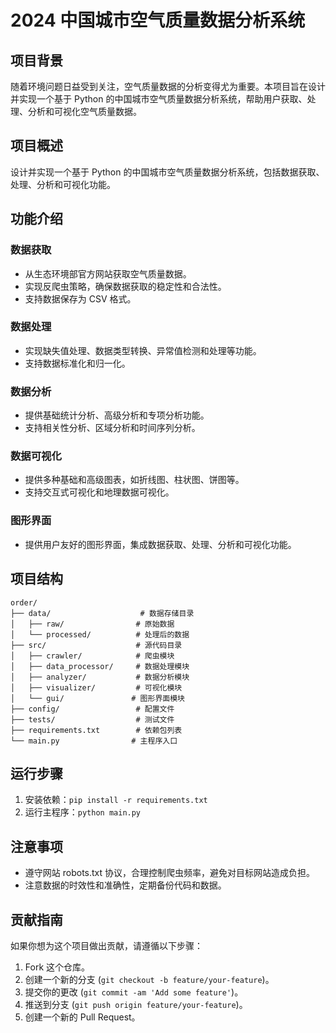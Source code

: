 # 2024 中国城市空气质量数据分析系统

## 项目背景

随着环境问题日益受到关注，空气质量数据的分析变得尤为重要。本项目旨在设计并实现一个基于 Python 的中国城市空气质量数据分析系统，帮助用户获取、处理、分析和可视化空气质量数据。

## 项目概述

设计并实现一个基于 Python 的中国城市空气质量数据分析系统，包括数据获取、处理、分析和可视化功能。

## 功能介绍

### 数据获取

- 从生态环境部官方网站获取空气质量数据。
- 实现反爬虫策略，确保数据获取的稳定性和合法性。
- 支持数据保存为 CSV 格式。

### 数据处理

- 实现缺失值处理、数据类型转换、异常值检测和处理等功能。
- 支持数据标准化和归一化。

### 数据分析

- 提供基础统计分析、高级分析和专项分析功能。
- 支持相关性分析、区域分析和时间序列分析。

### 数据可视化

- 提供多种基础和高级图表，如折线图、柱状图、饼图等。
- 支持交互式可视化和地理数据可视化。

### 图形界面

- 提供用户友好的图形界面，集成数据获取、处理、分析和可视化功能。

## 项目结构

```
order/
├── data/                    # 数据存储目录
│   ├── raw/                # 原始数据
│   └── processed/          # 处理后的数据
├── src/                    # 源代码目录
│   ├── crawler/            # 爬虫模块
│   ├── data_processor/     # 数据处理模块
│   ├── analyzer/           # 数据分析模块
│   ├── visualizer/         # 可视化模块
│   └── gui/               # 图形界面模块
├── config/                 # 配置文件
├── tests/                  # 测试文件
├── requirements.txt        # 依赖包列表
└── main.py                # 主程序入口
```

## 运行步骤

1. 安装依赖：`pip install -r requirements.txt`
2. 运行主程序：`python main.py`

## 注意事项

- 遵守网站 robots.txt 协议，合理控制爬虫频率，避免对目标网站造成负担。
- 注意数据的时效性和准确性，定期备份代码和数据。

## 贡献指南

如果你想为这个项目做出贡献，请遵循以下步骤：

1. Fork 这个仓库。
2. 创建一个新的分支 (`git checkout -b feature/your-feature`)。
3. 提交你的更改 (`git commit -am 'Add some feature'`)。
4. 推送到分支 (`git push origin feature/your-feature`)。
5. 创建一个新的 Pull Request。
